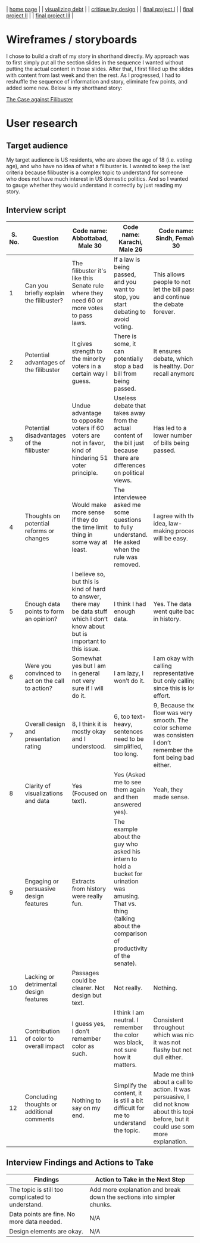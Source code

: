 | [home page](https://noumanahmed-cmu.github.io/NoumanAhmed-Portfolio/) |
| [visualizing debt](visualizing-government-debt) | 
| [critique by design](https://noumanahmed-cmu.github.io/NoumanAhmed-Portfolio/critique-by-design) | 
| [final project I](https://noumanahmed-cmu.github.io/NoumanAhmed-Portfolio/final-project-part-one) | 
| [final project II](https://noumanahmed-cmu.github.io/NoumanAhmed-Portfolio/final-project-part-two) | 
| [final project III](https://noumanahmed-cmu.github.io/NoumanAhmed-Portfolio/final-project-part-three) |

# Wireframes / storyboards
I chose to build a draft of my story in shorthand directly. My approach was to first simply put all the section slides in the sequence I wanted without putting the actual content in those slides. After that, I first filled up the slides with content from last week and then the rest. As I progressed, I had to reshuffle the sequence of information and story, eliminate few points, and added some new. Below is my shorthand story:

[The Case against Filibuster](https://carnegiemellon.shorthandstories.com/the-case-against-filibuster/index.html)

<script src="https://carnegiemellon.shorthandstories.com/the-case-against-filibuster/embed.js"></script>


# User research 

## Target audience

My target audience is US residents, who are above the age of 18 (i.e. voting age), and who have no idea of what a filibuster is. I wanted to keep the last criteria because filibuster is a complex topic to understand for someone who does not have much interest in US domestic politics. And so I wanted to gauge whether they would understand it correctly by just reading my story. 

## Interview script

| S. No. | Question                                  | Code name: Abbottabad, Male 30                | Code name: Karachi, Male 26              | Code name: Sindh, Female 30                      |
|-------|------------------------------------------|----------------------------------------------|----------------------------------------|------------------------------------------|
| 1     | Can you briefly explain the filibuster?  | The filibuster it's like this Senate rule where they need 60 or more votes to pass laws.  | If a law is being passed, and you want to stop, you start debating to avoid voting.  | This allows people to not let the bill pass and continue the debate forever. |
| 2     | Potential advantages of the filibuster   | It gives strength to the minority voters in a certain way I guess. | There is some, it can potentially stop a bad bill from being passed. | It ensures debate, which is healthy. Don’t recall anymore.| 
| 3     | Potential disadvantages of the filibuster | Undue advantage to opposite voters if 60 voters are not in favor, kind of hindering 51 voter principle. | Useless debate that takes away from the actual content of the bill just because there are differences on political views. | Has led to a lower number of bills being passed. |
| 4     | Thoughts on potential reforms or changes  | Would make more sense if they do the time limit thing in some way at least. | The interviewee asked me some questions to fully understand. He asked when the rule was removed. | I agree with the idea, law-making process will be easy. |
| 5     | Enough data points to form an opinion?    | I believe so, but this is kind of hard to answer, there may be data stuff which I don’t know about but is important to this issue. | I think I had enough data. | Yes. The data went quite back in history. |
| 6     | Were you convinced to act on the call to action? | Somewhat yes but I am in general not very sure if I will do it. | I am lazy, I won’t do it. | I am okay with calling representatives, but only calling since this is low effort. |
| 7     | Overall design and presentation rating    | 8, I think it is mostly okay and I understood. | 6, too text-heavy, sentences need to be simplified, too long. | 9, Because the flow was very smooth. The color scheme was consistent. I don’t remember the font being bad either. |
| 8     | Clarity of visualizations and data        | Yes (Focused on text). | Yes (Asked me to see them again and then answered yes). | Yeah, they made sense. |
| 9     | Engaging or persuasive design features    | Extracts from history were really fun. | The example about the guy who asked his intern to hold a bucket for urination was amusing. That vs. thing (talking about the comparison of productivity of the senate). |
| 10    | Lacking or detrimental design features    | Passages could be clearer. Not design but text. | Not really. | Nothing. |
| 11    | Contribution of color to overall impact   | I guess yes, I don’t remember color as such. | I think I am neutral. I remember the color was black, not sure how it matters. | Consistent throughout which was nice, it was not flashy but not dull either. |
| 12    | Concluding thoughts or additional comments | Nothing to say on my end. | Simplify the content, it is still a bit difficult for me to understand the topic. | Made me think about a call to action. It was persuasive, I did not know about this topic before, but it could use some more explanation. |

## Interview Findings and Actions to Take

| Findings                                      | Action to Take in the Next Step    |
|----------------------------------------------|-----------------------------------|
| The topic is still too complicated to understand. | Add more explanation and break down the sections into simpler chunks. |
| Data points are fine. No more data needed. | N/A                               |
| Design elements are okay. | N/A             |

